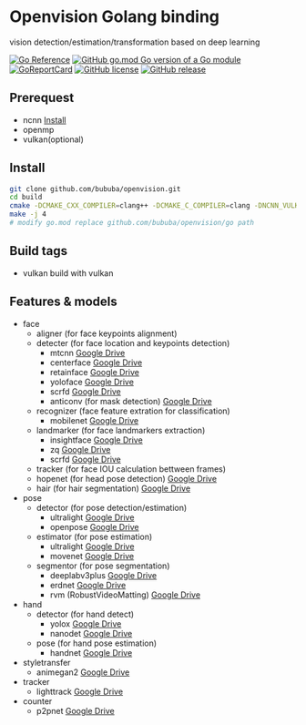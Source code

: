 # Openvision Golang binding 
vision detection/estimation/transformation based on deep learning 

[![Go Reference](https://pkg.go.dev/badge/github.com/bububa/openvision/go.svg)](https://pkg.go.dev/github.com/bububa/openvision/go)
[![GitHub go.mod Go version of a Go module](https://img.shields.io/github/go-mod/go-version/bububa/openvision/go.svg)](https://github.com/bububa/openvision/go)
[![GoReportCard](https://goreportcard.com/badge/github.com/bububa/openvision/go)](https://goreportcard.com/report/github.com/bububa/openvision/go)
[![GitHub license](https://img.shields.io/github/license/bububa/openvision/go.svg)](https://github.com/bububa/openvision/blob/master/go/LICENSE)
[![GitHub release](https://img.shields.io/github/release/bububa/openvision.svg)](https://GitHub.com/bububa/openvision/releases/)


## Prerequest

- ncnn [Install](http://github.com/Tencent/ncnn/wiki/how-to-build)
- openmp
- vulkan(optional)

## Install
```bash
git clone github.com/bububa/openvision.git
cd build
cmake -DCMAKE_CXX_COMPILER=clang++ -DCMAKE_C_COMPILER=clang -DNCNN_VULKAN=ON # -DNCNN_VULKAN is optional
make -j 4
# modify go.mod replace github.com/bububa/openvision/go path
```

## Build tags
- vulkan build with vulkan

## Features & models

- face
  - aligner (for face keypoints alignment)
  - detecter (for face location and keypoints detection)
    - mtcnn [Google Drive](https://drive.google.com/drive/folders/14ToHyDXZr4Ihuk8WYp1mVS7QnVxnzEjn?usp=sharing)
    - centerface [Google Drive](https://drive.google.com/drive/folders/1xMhO6aCnkkjt90Fh8BxVD_JHB3QJ2q-q?usp=sharing)
    - retainface [Google Drive](https://drive.google.com/drive/folders/1nxR3WFqqEWLwGVsp5c4tI0_iVVEaVOe8?usp=sharing)
    - yoloface [Google Drive](https://drive.google.com/drive/folders/1EM9H6-aYXKsWTRxx_wbKDyYHVIYpU6f7?usp=sharing)
    - scrfd [Google Drive](https://drive.google.com/drive/folders/1XPjfsuXGj9rXqAmo1K70BsqWmHvoYQv_?usp=sharing)
    - anticonv (for mask detection) [Google Drive](https://drive.google.com/drive/folders/1Fje0fmVPy5g0_oaxUbH_cAedkgjBf7QW?usp=sharing)
  - recognizer (face feature extration for classification)
    - mobilenet [Google Drive](https://drive.google.com/drive/folders/1fRLs10atm_vwDWQXZ-GJbKQpypNcXLAx?usp=sharing)
  - landmarker (for face landmarkers extraction)
    - insightface [Google Drive](https://drive.google.com/drive/folders/1e_nRwneMEDf_sXEMZCmOk0S4VT0_XpOS?usp=sharing)
    - zq [Google Drive](https://drive.google.com/drive/folders/1ax0J1TVhf2S-B3V6lnqwJaaHUK433sPm?usp=sharing)
    - scrfd [Google Drive](https://drive.google.com/drive/folders/1XPjfsuXGj9rXqAmo1K70BsqWmHvoYQv_?usp=sharing)
  - tracker (for face IOU calculation bettween frames)
  - hopenet (for head pose detection) [Google Drive](https://drive.google.com/drive/folders/1zLam-8s9ZMPDUxUEtNU2F9yFTDRM5fk-?usp=sharing)
  - hair (for hair segmentation) [Google Drive](https://drive.google.com/drive/folders/14DOBaFrxTL1k4T1ved5qfRUUziurItT8?usp=sharing)
- pose
  - detector (for pose detection/estimation)
    - ultralight [Google Drive](https://drive.google.com/drive/folders/15b-I5HDyGe2WLb-TO85SJYmnYONvGOKh?usp=sharing)
    - openpose [Google Drive](https://drive.google.com/drive/folders/1Q2mq7dOE-eHsvu4BYpBaWVLkU5roKsm5?usp=sharing)
  - estimator (for pose estimation)
    - ultralight [Google Drive](https://drive.google.com/drive/folders/15b-I5HDyGe2WLb-TO85SJYmnYONvGOKh?usp=sharing)
    - movenet [Google Drive](https://drive.google.com/drive/folders/14zgKk0tro1kjRrSTs0EAlEKrV8Q4XA34?usp=sharing)
  - segmentor (for pose segmentation)
    - deeplabv3plus [Google Drive](https://drive.google.com/drive/folders/1BjiK0IiVAfyX30OoyQzoe1YBzvSudghG?usp=sharing)
    - erdnet [Google Drive](https://drive.google.com/drive/folders/1WkQqYT9D4oGL6Gubu0SOeqcZmrdZ5cNw?usp=sharing)
    - rvm (RobustVideoMatting) [Google Drive](https://drive.google.com/drive/folders/1roV7L8Z3OIC4C7CKQcm_KJ_CPHeTJug5?usp=sharing)
- hand
  - detector (for hand detect)
    - yolox [Google Drive](https://drive.google.com/drive/folders/1lNm5X6DJ1ZXVaqg54rXnRhvPfC5lAxlH?usp=sharing)
    - nanodet [Google Drive](https://drive.google.com/drive/folders/1ywH7r_clqqA_BAOFSzA92Q0lxJtWlN3z?usp=sharing)
  - pose (for hand pose estimation)
    - handnet [Google Drive](https://drive.google.com/drive/folders/1DsCGmiVaZobbMWRp5Oec8GbIpeg7CsNR?usp=sharing)
- styletransfer
  - animegan2 [Google Drive](https://drive.google.com/drive/folders/1K6ZScENPHVbxupHkwl5WcpG8PPECtD8e?usp=sharing)
- tracker
  - lighttrack [Google Drive](https://drive.google.com/drive/folders/16cxns_xzSOABHn6UcY1OXyf4MFcSSbEf?usp=sharing)
- counter
  - p2pnet [Google Drive](https://drive.google.com/drive/folders/1kmtBsPIS79C3hMAwm_Tv9tAPvJLV9k35?usp=sharing)
